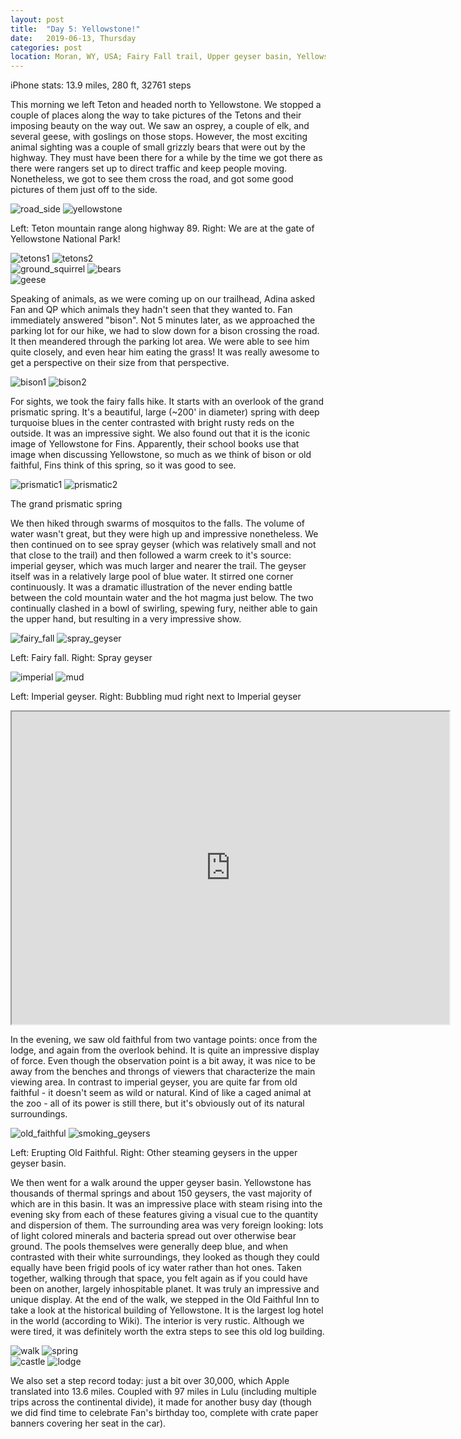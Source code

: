 ```yaml
---
layout: post
title:  "Day 5: Yellowstone!"
date:   2019-06-13, Thursday
categories: post
location: Moran, WY, USA; Fairy Fall trail, Upper geyser basin, Yellowstone National Park, WY, USA
---
```


iPhone stats: 13.9 miles, 280 ft, 32761 steps

This morning we left Teton and headed north to Yellowstone. We stopped a couple of places along the way to take pictures of the Tetons and their imposing beauty on the way out. We saw an osprey, a couple of elk, and several geese, with goslings on those stops. However, the most exciting animal sighting was a couple of small grizzly bears that were out by the highway. They must have been there for a while by the time we got there as there were rangers set up to direct traffic and keep people moving. Nonetheless, we got to see them cross the road, and got some good pictures of them just off to the side.

<div class="post-image post-image--split">
    <img src="https://lh3.googleusercontent.com/eHHf0X9SdToiribaoxZVMYsqtBrM0kYOM9PyPyMIrgW3YcCq5CdPsYWpIro8Qer_NQmOttWb0617GWuZzXAtYUWizqiEMrO0InDI90kiH3JvexAgmbGaTKvjjpbEGR00OoxJN4ntzVM9PcwwaQMBheMeYrqF7rmn3W2TmzTUukDvlbSBJiKRdUlrAiohKcYxLRbHWFz1ai0ajDGhNhGmLm_XX3j-JfTIBFEcToJiKynmLlW6ck6S8i2bRLPnNDlZTJI3tzixxLKHytmOHg78Bhet-rsh-0Xxt2pPd5nty0l62dkYkFE7XUxy_k70Vk5YHnhOGl-0WtIrImQS_yo_BfppBJfYW959IMZXRMCYbBFytxkS8kmnW2gtGmW_oy5YlRZhy87pfI70RAUwoEtJPwR7_rO8MV1KIHXZtWBj8K_9YoSL5Cju2-_qlwjHMM-y8kvXf84VbdQU86d6siwEyrkKyM_6jV8y8VlwBbie55Fb_jlXCZZ_3-gkXDkLUC4lZqyr1mkM-LkU-HKbG15AkKcfHNw0TlItcC9WWy1pTfUTW47rZSpM2Y0BmkhvJrSS0NIuduPR8sHhYtIcKbhJSMgjT0gS-6NahhZS0WKSY-kJMOQQgYhTvFvvb-DULd0vzIdwPwPVI5DJBN3N8RurWscp4IVLGisnU4G4uha76g4g-zUXsNEpTA1iW-zgkjCa0N9rUXnWsX5dguWA-QUf04lvDA=w1878-h1408-no" alt="road_side" />
    <img src="https://lh3.googleusercontent.com/OMmZntI-44pfQHHZE9FTIbZx6BFm2F1dLmxU05IDHeLvxWfeqRQtU2hZhqZsBXtyNDFFuyPeBCRhIrshYW3DYqoJHpi-IAy4Aq1VfzJHvoW_I5tGImFFuqAsCnRqduGC7CFIJco0nf1P78MW1J8wPx2WrHlO725rBS5lgPiIQtdyU4fsfEpAbGwD8f7tWG3dHVt3bc3bGQ4DhVXFdoigKB85uFc6u5QUfqhRUxC-VfVMI7AYP_Vb9kxUAGlY4-ogz07-b0h-zQLQW-T3NmPorWdb7_hFJ6EpMZDxWf6JXEz9Dq5OLZVH97QnfIzB-rJJlKm8qCQfNDihfWHThEmB8BMBPea4nDw29RQ3GlrqJJ0Pf_o5O8h7xs1OJcpAejovu_aoR8CaPp8RcTo-qieS6uoSb1_vqu1OoYDPPLEMe800KXnKOumHE-THJLFsjT2DXblI8eR8mHLnNgcWCdWbIejjIIXyt10En41LuXiyTZgndF5z_kGZQETtPrqnCdLwtK6YkSfDz4WRLNX5xSabQQolrVO-hNv54WE5WhZ2dAwVvzszs9CkTfvI4YKg0ynpJWrfCxxj0ZnCHpgW-_Hn56-A2iwyS3BtezoBtstIrqhgPznMc1Um5usJxZEm4omszEA-6hTf6pNENGldEdh1MBF8oK1Ae0NxK2a7y1mvl8OgTWJypN9AqukfpR7T-FLIHsHamvy6BIaUX9xC-TaDDb8m2g=w1878-h1408-no" alt="yellowstone" />
    <p class="post-image-caption"> Left: Teton mountain range along highway 89. Right: We are at the gate of Yellowstone National Park! </p>
</div>
<div class="post-image post-image--split">
    <img src="https://lh3.googleusercontent.com/GKwY9iwQ89SdaP3tq9cv6iwT5cesxlxywUMEaOBeg9vqEmRepa-eRleAg1wO6cuqp8py46q6pTDb3O20T2trvjAfpVgU1tlUfkg3S8MRhSDWfqYkfy1-_nA_va26V3rmP28ywUYBRonC0CTCo_DDyEJDW_OSkJOseC3CXxqf8mTdfQTofhO12YT4VTuZzv7HAtL5eJlHt3GK0_kQF5Dype-guYm4Z0Mjq86IKcwI1bahSKbiu_HbLrjnt-e2oxgLOoZKppAMoXM_kL-fcIcnxBb3rlD__-srIhr1YU7PaOf_ya6omqJlhGPxwE3Q71644Qwg56pLY1zhbo_Lkc1Bn_5vJgC5Nhn9UMC6C5M3EAahnHSThTgiKi14rWMl1oHHVn7L9dNy2Ii1A26om5gflNPsfnjLMPKcWmezugX2AHh4pSHj7U7EM_DN6cMGN3kEJSrLi7o7Kjv2u7Iy0MX9kw33B_IN-byAL2Xr-2_U01Wao3vK0hKVz8IgBhqlW6Vs0MUQN4mIRdXZmRS662bp8u1nFFWW1y4wmkg--zoyAArKNzQGZbrwwCVG4JmKoS50jMYDaRkd4LCg-2JxNof3p6aFkxudUn_eeoh27FIu6VqiKiFlLko-vfH9Dp3TEruCoFKz57vpvQygDenQ-T8RyeGLk2aifneiFNvb8vCE_tgFHCuJo3xhcJo8WLB4VmAjottoVKUJQTpvX_dUogfjS-pHNQ=w2114-h1408-no" alt="tetons1" />
    <img src="https://lh3.googleusercontent.com/9r5p2KFfJ8MhayyVFJDqueByJpnHZUPJ7QYvb0Z6CitfRBXaOHfR1z0y0__c0qKg9LVvo9b8Fc0u_Blw4_3KGqVC5jzNYjwJCZpGCxH6wTT2YRu81jA265Stp2rGOGhM7NqV-2qhTKLnpj42MoR5NF4mXadvt-L5VQaIRp7E6j98ZZyyN2g9sxZOslbKF0y9ilFdrbE6pci2Bqj4G5oKQ_LEUwiwMyVt_2G9g7ko1HnryRP28hgZ5A99SaMZn3sITwH9l5H4i9-6ASg45pcStOLM5bskWlNpHXwAS9M1BHjLPHTMvdUDNIrJP_ATZvrX_62-RJP4V3XtWS-M6tPNvtSXky8NDrvzvFooxAUJiwGsH7WdYihQomlA1n8QHBrDuG5EDQIa7oEFdAJjblDz5qmGfPP6lWLXnkksyqkKNWOs9k6bmEnym39E9dwBynb3R_8_x1WOJihm41cYk5bhPp7rsKiyZMqqD6nLp0NS7OtLCXyEp2kOjhZO5WTO8TQmxDKzIVXmyhzMVMw9BQDMkT3uDDl1XdnNS7zuWxchslbFUGFStAEInOhIuV1FQ_TSdLsZBtrAKLW73DD089g7Yc_dS5JEN_U6gtruXAxzEeYof806zXKeqxQ7qUwSxpqrrvCZonxoW3PR9EvuXwFT35WgP-eTKEzsf1f5XAk-4jjxNA7kGHe3MQlh64ZIac63jvLnKxAmN1CdfDQJtbn90crkFA=w2114-h1408-no" alt="tetons2" />
</div>
<div class="post-image post-image--split">
    <img src="https://lh3.googleusercontent.com/eJUDvvscOp34t_SaspJ5RFG_iVVeDj7ubw0XaR_7GnChRGdDqUcPTnj_YuekoydWZs_SQnjX4hKHoXdrM-oG-FeREAm_euGrVcXW-21e2LtX-Z3orkwXqaMZYt8Wr8N8P_p1M43fUJxLvFIxCCjg-XX3f_gbuVKssAkZprmnuk5qFPVTuu9Zi1qApSbqhuQNJYdHHX9fS7ikMMQaFHT_hrWSFO8lDu_jFyUPY2lLjxFbqnAZ5O_FA8xiSeULoWM8b0wKixQcGfsM_hEIoInA260yCm6m7T86NWOAIhxWk2dqTAtDWDB5oI1mUMXvg6qA5UuiGgrmujWfNcQ3gkbQmFLcdJD-Wg8kxf0Get7qq98L7hY7pL-8HmLyelxp6ulwdAqL5nhLcr1Kho7brfulT9lUqUznmND-igM06uxp0W7jemny9t9uoj_ReuYBBj5ZAW6OLBPvt_-Hm8WHP4RUUsaZYM3GF3SJAE-ay6ZiVgJk05OwbQItv9FX8urRY0BNWF3WqFcqiLdzcvi78Sx_AHG42APaxcGPuTER9YGIL4bBOC0bS9GT-n0FRRTL2B9EIWRh5Nhmi7hZfqFYy5GTXsCxwNIavBJsoqNDL6TyGgg9_04Noh6KJKQP6SdQkzmXtR93VX4OuOR_9ybWUirIUKVR3xsXd9DYNQ87liz0wWhW5w4m84Lf2bGtTJ7T4y5yiR4ragl3OQqBRSaKyKL3ToUx_Q=w1924-h1408-no" alt="ground_squirrel" />
    <img src="https://lh3.googleusercontent.com/xF2HOP2Wi0zmxYQSyRz-gZaKMfvS4zVxEdUIDuSzH0XN1JhXnPJLujWUm3Z1qSghHrxgn_ryLEV5zbeVoh0B3GLkMhK0RTtqj2AY6mPiT-7v9NefvZpudjkpswt8OvAgaW9OhbX1M2cgYXPAnVAo4KKj0voL3djeMNsdZdzhlo2BSysD3zcDxVSesn9JF-e1uz_tqUw9PGXVkmQk_tFq_N151YUGRetXAtJIO9GDugfAs8sUZam2CCjjSECv6XhR8ryfWfFcAY8G7NOP3H1b7xjCUZGA7a5xTbMtLbdO3g1bsvw011IzhRg3AnEBuZLL_TASySL3eISdVIq7AnC3XU_e_hXs1stUB5uMIwMFAsvjWrdilkWxPgvhMhgIokds5g0XGhAqNpp_NHid3zZlldZYPG46j5EDH-u-Ljyo4oK84qYcsKRzZ_RQz2CNg-SigwbP8qrSKArwQGYAOMGXZcWXNxuDYsLUGZCKOnYcL_O1rotJ8lckzwNIj-WnHT1fKmWemvcdUenwhnZ1-JPVEG2jArtRvOYiVYz6E7HP59YrnZE2QCuiSM36u5Qc4VR90ZpptgRjsZOEky1_KZObedrdlX7vthP00r4UB_uxQZNmaxp3p7jDZCabMFaM_KSgPNFbV3atIpxlm_y-i26p71mE1SeISOneNqf4_ZV2vThOZz4ututkn2o7LJWTRkTeXQYNM9_Dg4sh03HGh6pnpmIGBA=w2114-h1408-no" alt="bears" />
</div>
<div class="post-image">
    <img src="https://lh3.googleusercontent.com/QqRNICD7KOJwsO9YtCSO10UMq6vGpCT05QqGO92qtZx_KdbmkQUEdDKp36Fj7jJzen6ykhxHmLKthGQYU4IsMPsRI8zy28-csZKmByR1Qwq1CnyR-c9PKrJ0V7U2rZqQxqwHSlKzWten4QQhRfHZUKk4u5p9mnnIzgMYPQA30lLefRdEbTxPcgM0w3T_4UgtuXqVAZ1FPq1t-fYg4nQv5Xd6M8sh-F3Puu0hwRORQWnGBPsA21TQjWiyAi_RfpDqh742wkIHL_iXLE1uVPJb7BpHiOXYt3KmY76KE2C9ceiDfT9xUhpRJj33TVj-Y4fOTMHsBMEHloY5zm9vtQOaCE7oIisFrKRWAl2kh2wHIpMxm8vsxmxYJwj2uPu1YXEOfJTpU7TkHrMENmkFINnAhK6-rJpqI5huVamtayOPOvfaHkFysNBcHZb6h9ueMdYkWhaQeBCQmNC-ye1OX3HQebp8ZORKhCL3MEpD7cRcliKpPuxtlfrJM8Nnz5xDuFYxj59eEg49fHd_2mMVK3HftKdStdma7uIcR2uLYHLHolzLCezX9qDPD9kbCVSP4lI9MVV00tEGBf58DBy0w8aZ2gblY5syvB3hcAPCbHeceXaN_VRSZrerFb_4EgNHlrtYrkxOm1WdKHFFIy5bYF8Ae05ZXHWLjMCFAD16ZoF3WtW0Ewjp8miKHoThzgRYfGNisv7-3HgN9RpRY_pGrjxqEUBfIA=w2114-h1408-no" alt="geese" />
</div>

Speaking of animals, as we were coming up on our trailhead, Adina asked Fan and QP which animals they hadn't seen that they wanted to. Fan immediately answered "bison". Not 5 minutes later, as we approached the parking lot for our hike, we had to slow down for a bison crossing the road. It then meandered through the parking lot area. We were able to see him quite closely, and even hear him eating the grass! It was really awesome to get a perspective on their size from that perspective.

<div class="post-image post-image--split">
    <img src="https://lh3.googleusercontent.com/nGVq5V57dejfvB4xi2tMWK5uRMr-s2r2ReupxLC0m-GUTMchzPiUYZvBNS3tSaSGFhLqZ2Dv5hmnin8pp9SLaOh4AW8u10Ws3ZCJhydg9df96nlYIBzlDiB1MdIIBwxVIEb80W8aVwevghGKeEIAGs6fTAmEDubI83SpqTdki-qh7FKi-vui-AQPe8dSQubG-xZed0w3Ww2obuRw1DbVIfD1RVBt8EzmiuYTjXHvv0gi8mXxSleCL-em69uOaFGWYrlAWrsJ-uUcjLCNMk4Ux0gq4vm0rHmZwTUq8WuIbi6KZTrnttc2wiMjdSaEqDBqJFD0I_WLDWbB-L1quGptn8EMaKQev5xh81qaG-wswDtQdu9lcRuVLWXXRnd9QZCzlIEc4fKmGo8BhbHZ2kZjlKv4BkAsuckpseRd_r_X0LgpK4ppJ4oiyeFr7fV6myvkHZ11vIFvSgsNxUZuw9rfRPuu5hg8qwiQFBmyaGhlSUFm1Z8q4k4tCJimojBA-MSiFM-RP2zylOyyUOFlbk6GH3u1c45Rm_IDteOHAM8D5tn-iFpGGSYm_ZJ6mgwYZKiPkCKFX4reAw9JLy2ImEJBP75YCwYjVW0aW8DpX3kZB3bz6GNPT4T6AEDrAcbiJEdpWFMWoKsUGwFRzfX0jicq59b75o-_Xu66NCMz8plNV6_tmso50sb1ZEnFDvQfBGKFflTapkF9di9RH-o1Rgpubp5U9A=w1878-h1408-no" alt="bison1" />
    <img src="https://lh3.googleusercontent.com/APR-RVMgtxpVit-yNamiUVAMluhK9upUSkkXTKeYO8wUEkps-Ren47iUCH2ovSD-PY8TQNkTTftwNAjiVDpRgmNMBktLnao7NSgmUKFZuqdhMk41ubVrGFhmN0gl7Pu-05ZVCVkf7r9hTAn_jHl8pfA6iFDeFyqjPYXbkpiB8J1CszUj-j7Rk2_PZLMMeii3LpZB0J1P4BZgEnBQAenEPG9632Et88atK2gTpPRykuLVn9qJc0ta_Bwc86N3ckr7Eh_Lco4Q5QF-gObGa8KIWAo7jyMsxA95URk2zbrSYr354JYqWmtKP_6-1QALOUgBWHjPYU_Xrph0oerbJ-Y1hnkSqtFNDwzlEKtnrBeIT-__iY9WzRWrLY4_YxbEdvETYWIntiucLAzeOheqRO-OKGEFZs-RrTZ8LAugsINufCeUjTFryoUmZLpMeN2S8Gf7cKcih72DzCz-E-vIoPJTJaj-f-nVvgAdJxn4x2RoVMGdjOrTyAQyfwBAnXtfr-gVFOnWIYhJmkMcyAKAkMAr4AO6ja4_5CLP3y3EKlgJz-Yg6mRuW3DOe3W3dI7nuOfm9NUHCum9TrT4fcAxtY63jbssTuJQodlwVFNrlqtLQKnJ0g_m16OPrLuq_WQfwnF5pq-NrQksx6Kpha05TMrYrW9PClN09ALBWohmZVvDgYDrXyG49rBURdl4Z9fEAcfLVlEZ-4bRuMkrvlzLP1RWvAahog=w2114-h1408-no" alt="bison2" />
</div>
                     
For sights, we took the fairy falls hike. It starts with an overlook of the grand prismatic spring. It's a beautiful, large (~200' in diameter) spring with deep turquoise blues in the center contrasted with bright rusty reds on the outside. It was an impressive sight. We also found out that it is the iconic image of Yellowstone for Fins. Apparently, their school books use that image when discussing Yellowstone, so much as we think of bison or old faithful, Fins think of this spring, so it was good to see.

<div class="post-image post-image--split">
    <img src="https://lh3.googleusercontent.com/6-kWyIKNfZs5h9BhRkfincKWRAcvBxc9qFAgSKdKxWL6DTfC1fYv-c9WgIBm1Gh3IwLFdAtSzhS9e8pBuIL9wa7PrZ0lOxdyCjW8JwyFL7Jj3P8nea1iPMDl9Shs7zh3gWXoGWnRf5trGmMv5_c2ks3wO2Dls5SopW9C0mp-4ISpcYgrOZ_Y04pHCnS0Y25zGgNAOED7KJN-N7qv94abr928DdKHGRymwjDd1sBQmjw2wWhpKA2DAtfCaBMISdaUfIznekRoKlMB1IATSnEMI739EAWs7A-yLlPElXNc7nijlfTCJc9eC4aC24G8RLWP8BX4QqrRbZwmwHbg4FJxxU2Fn65R3QlOjuiajuPBSgyqoT3nt5Om6Aj_knOycRKngeswJr0gcYHCnY8jpzyboYon6j8E49F9AuoRFAekmb4FuaN3hc3H0a3pIFmkr4FLjAuMCJmsILZfmBJAa8bxe6pTKuvEyHPKvdEnU_t4UM-v2gZ1YnL5WrGKzsM86nNjZ89_Ps05Ipe1jcrWJh3ufHvBDoV1tYEw3AJYthQxiAM86j5PDKBjIzFB3lOoPLvngI0IXjuzJF4s5PVi48uNVDUrWQy4fAs1d8nQhFBk2CUKsG-nmXII_B-n7QnbFUG3H8cGlZlUcODNGdxbzx48iV17aREUxCQeGYLIJ4AFSE2ZTs7MTo5B84Zql3BZnJdjVyPgiOkkJsX85_hOC8WPmTFuSg=w2114-h1408-no" alt="prismatic1" />
    <img src="https://lh3.googleusercontent.com/61KDBDIlxCR-T0TGvznGNTJcBgsmP5Lx8H5N1u7Mz_LfmLSzADkSIfeVWVZE1tLYUOn4UFKnhfFNAegtRqXRIGolD5_d_lCwr08oRhi-V3RhZfS1AqMg1YCkYpdf3s9uG-ylVrTXvyB7eJT_sXrnmI2oyWU-W4jd46LDNlmR5c4etmhrW1lswe32eZ3Fh3HAtwpjHCRZy5MZ1kkWltSFlENCQUWnizhOKzYiBz1-NF7KoUXrzkqTaluIMFTkV3I8np-GoxFklIz3x9doS8sJdwyZOHy6QV4_AQqA2LgPIY_u0-QayIn2Kwho30WqEQLQDQL7MYJgkiGugafEhxA0q5q-ns7VOcKzHIY70rUQ82KVkXtTDtB5CsVkjo8CbnRn01bX4KYhAKmIEytaRYTnBtAvJ5cN17A-yjLXM9qqlq0zngjnp7atEEgQlwaKRUCgeUatY9CITm93jGH2y5RWSXGgNJArHxu1oUJFlWtqz6KDVNSKQ9MKL4Xmf614e72n-okDDuTuv4N-hcuO8ezFtF65IQHacOcn7MfkMDO-oE7pl9GoaWNlj9cBry9FnZ-XxHsZWaY4CTIqhU1MKjhmMAZKfhOaH8xZ9n5E_DtghhxFpJPE2TzgTvBtzwANAtbpZoQ3fV0FdfF-owpTRWwQwf6vSIAO0t3DznZzEOFaRcVgiZ-GoqEK_KZIojhYNXygfaVoZz3QiIemFDVmv_d36nYCnw=w1878-h1408-no" alt="prismatic2" />
    <p class="post-image-caption"> The grand prismatic spring </p>
</div>

We then hiked through swarms of mosquitos to the falls. The volume of water wasn't great, but they were high up and impressive nonetheless. We then continued on to see spray geyser (which was relatively small and not that close to the trail) and then followed a warm creek to it's source: imperial geyser, which was much larger and nearer the trail. The geyser itself was in a relatively large pool of blue water. It stirred one corner continuously. It was a dramatic illustration of the never ending battle between the cold mountain water and the hot magma just below. The two continually clashed in a bowl of swirling, spewing fury, neither able to gain the upper hand, but resulting in a very impressive show.

<div class="post-image post-image--split">
    <img src="https://lh3.googleusercontent.com/BzaOfc5Crh9BNRuuxhf6yOMHcJbbDVrR8cbHVKp2FHN15fPMd0D0pgabiF7x94TTsQpsV455Pe8t3qvie7E1TzKBPVa5N3HxaS_vSfq39I9Nz18ZGvby8zaNmswPsqqlSEIlc7AtpCMGnzzNnTntjHIX_spkdmZCKz6pfrdxZtEhCC0feRwENVXbLl02YcshzB6aaV9KOUCfuhj1mPws8F6pnuweI59EKdqw_jogCNH5jUyf3ry3p-lYfa9QlpZuWZa96NlKsrbGdzOoaktkF4OlKH2JpQ9Bq6WbgUSoF404TQ9tZIK09eVa21e8qnYfyRwIgvtwWm74gfQP15D02rUUhCz2RCmJw2e7G4zZw0iQjl8ah3X7Maytnq6XF43HNHL6Y0Ev2lhd9tEDKD3ps47Daz-3zxIoJD379qWzrUp-M7-AIQoV5JhQojae4P-spXjDWuSVsGYkt_9ZtOX99M193NWkFQfuWQOlDjnZAvwAXF5FqFaE3GO0TCUln_0CV7Zph0ysYz3JoCC3p91mddfh4B_DLe4UlFTxWLFaaGkMhl98-MfHKvFkHuSoc8wdBKSpxNPu268YZ_gRpYP1IHsKwDM_4Z23vIeWmPiY_1KqA1QFxYbdvtyREsPc5AKBgBdTfus7j8JaqAwHPRi_F1hHV7RWH7LMTwyLQYqUbHtW8dyciY5YTOUhjbze2loLNgV0Oaj0nSFQy6aIDfcmFarYJg=w940-h1408-no" alt="fairy_fall" />
    <img src="https://lh3.googleusercontent.com/q4eM4_78vYioHeMrsnxZyh3mbhoWWvOaJJyxVJmOhwUQGC6Us5txdjwnIqtv8M_vEB_eKOXGBzDRnNU_nlE_q8LUBhczyCDXrdnk6KhVIOiBknC2xQiUvY6FpQvFguFW8Z29LML_228xn6h84nQh-gMy163p5iM0E0vjGzAyax6qpf8byZ8Fn9cpNdfy05r07qqlKpjIr-E12leEMsQZqXU-3L7OS0hFN_znKzS9QABwdWEoeX9618NJ0d4QU5Z9mX3irS5Pf3loXJzGM7J_7zdUGi5LT9FVFiboJvshNliAkVIdyW_H2BKr02bUoJ945GSMeJBM3VdcJAXxOTv92JAD2qs-lyBzyVN4Hw8LCQW94IlOFyjoXb5JyPRp8KfWBxdN6WoTHDL2CuYl7aQFh29oOnLdemYoDE18IS7lAeUn5K_Zd6fhjg-hVYyQcG9hkpNiQJ19ropK58ppfDJ1KNdKbER_a8oRrCMZDloBS8Mj4W0qWbzX2YfBZg2Vlh91DHC2u7LjNLwYoFWscx61G0OrqHj2Ca9-hbsnZD4t9hYz-MQE6_az5DOhILj2DW9sqQywdJSNQ0pSZ6NH_K6zvdOZkkEVcJr72GTtiRW95Q6GOJoYwlfcuRsqt310R2t_SfilDuYvIbnFZpZZZHSHRp1WAjzUqjhbkkQov959GQQ7W8rROsnaUV4nBJTt19aRd_9CcGZF0H-kkDyFTGsrgYe18Q=w940-h1408-no" alt="spray_geyser" />
    <p class="post-image-caption"> Left: Fairy fall. Right: Spray geyser </p>
</div>
<div class="post-image post-image--split">
    <img src="https://lh3.googleusercontent.com/_rvsaAy-Gk_12HuACL3Wk22eWNlbqS2AiMALecZCrcmbxoREyGlvbKW4nfwdQy2-OTdrHuhQCLPDQpS0FZ0WiLvobiyqHBqPAX7q3SNngVeZP5WKhcTvEabeNvmRFniRKKsELRbl-otEcqDl8dGYB0HZ3ci0fw60RO29Chu4LUYf5CtJdin8zpE7dbKsJcYeR2_19-IvWqQiB4bhrzNxeMcpUjnEDUyoAguyg6_dJRfqYcTborIIog3zdIPAzIZ_DabgFJ6Mw1jOx7U0rjEUkp823pM9fZtxRhHsi4oFnfGGPPNOEZ8kDCB0gjHyJRz0gBljB12ymmYtmw8lJYcn4boMQvOzUV0ZNyGSS5fzyI-jm4dYCcAvDqPVjoZlbBGW71-b5C3J6s1f2Q-OtSi5v7WSvOKXrDsDhTbmsNV9tfvX85cEnHS7htPOpvZEyEwk0dbTJjlEGkoAG547z5BvflMZUEEdHNfXY0HrG_BIfbpQ5RMMoOB089PDih4c6fXYoSTWOvoqF_b6lLmlnVJcrkxKDMk6aeR6F3RUqVUzkq7sxCwlKL633sBdx7Bnoag8599wu5r7__AEJpdd5WNZhmreqRPWCTCFgP-HQ9bP5qP-lqE0cntxW_KYxwMCb8SX0Pbs_1XOQgyvtr9r1IGQKGk8UGtMPUlU9XGZWZlYBzNCmqET34s6vHoss3VercioREs8ROLz1hXrKWIOvirmkX-zMQ=w2114-h1408-no" alt="imperial" />
  <img src="https://lh3.googleusercontent.com/XhI2S-wzze7Q54p6b2xGXZrJMaMcnL7t1fPJP6z6WKIoQKhCuTCK8nMdieXNJyO43nrT5-77_7Jb8vs5mbgcXV5jMV551WsDyCq4PycRvElwMMAweojjoz_f-vPQqX-Mi_RldteLN1RHIhrEeEN25hGSZ-ZLS7i0nvSe5QP-ux1E8gM0LRfQE2HYjtH8mogC2UL46CIzhZEDxhzXxLNWv9cQYvwz-_1h7Yi5ZEFYt8Tm-bpiQ_3T6NRGkoCcv0H2XgJKAWpjbdypXYqsCphZ6YFPcCQlYc9tGJEII_fyXl46EpSWJM_kWsgYRpPZ6_4pNTCbyrYGHFpbswWtsYuFn_n21VBF8f5KG6oZIcFbihGN5DG6Ag0_sDc4HNjfD46-ex5TOcWNYbLUyoCDx3eakN0CsnXY2N7XNDe3WiCoGtOt4ZVVLQarWkzRoAZ3_GDkvCwP_es2On952MB1-fPUGzx0N94_1tCrOr5-RlxRQXB9pMMwuKwCCIQo_57mW-YO6-2oCiP7uIgmJnqD-B8-MNwyC2NeaLjskq43AtRGpQ3ziIOnJ4WsIuSUyIHxnGRsKSgEmUmCa4YUXYwueqD4FVP_YBFTeZ3WXJLcmNFPt8Khj0bytvEb4iu9oZejdKb8Og6TVHe2ysTRuhTUh4b3CV1plC8NpCjYFnJAlK4ntFLqJw648l6-p6_Bx-4G_NnxJ0lM1JpD2DZBIGOcsmI3SFpmhg=w2114-h1408-no" alt="mud" />
  <p class="post-image-caption"> Left: Imperial geyser. Right: Bubbling mud right next to Imperial geyser </p>
</div>
<div class="post-image">
  <iframe src="https://lh3.googleusercontent.com/ed34oOiHd96if2Mk0EZ3x7SkG3MgxqzeDe6S6EiatxREss1xwLm_rL2Ow5S3vzME7mNQ4Fr8qw13ZfMY4FArg0JBDdNBSzVx0i5Ok87AYVE5bEXQPo2HlchSOc27uhOLMKmshq97Z62jlLYNFixpoCgAiALjBgbp_ECl20EnhtRFytWPk7NaN5QyeM1x9q7qJmEP6FSuCd-WeiuV4Z_EZK3K7nCXytaI2zBdYBwmdN9Wikuxlspir6OtAO_zBu3gNO59QXYZukf_JL-R6yPFPfL46lI90cGW3YgbAl0EwJCv0FGJd_ctMIJaFVfjNj_0RYDZCC0S1zHBPOdrW8hAy4sEd51f18FSu3XEYDSN4VtshN8VIgeWDdLuUnphA9WO4dD54M1NQ4cXvJf5f5IVmDeyeAeM9XiwxdxIEC687TvwkFpCj6fHIjMUW45oBgXu2YTnGCGUKl7ZgbV-zq98Dx46kx8i1kh0o0U_sK8dAvUB5_cjQWcIXf1pscWPCJOOAAnS_yl5pnyhMdNkqMcMar0N2CeLurJexlMHYve1TIWHXRr7YoEZ6lMfMApbVlH8nNsPr7s_AVBAIafN-rTyzjFqVhvTAX_RV_xh8TIfxep2rFUCbb_XdYn_L-0tz5XbvoxuZOfNPbg3kQF9nUOcwmiu9zIiodQ7PybHMpIXElvYbau38dKs8svnXcN5STtqN8MQBvXjExE7-8VqOlmyrq6T=m18?cpn=a5IgMx-2efTvFNqj&c=WEB_EMBEDDED_PLAYER&cver=20190627" width="700" height="500" controls preload></iframe>
</div>        
          
In the evening, we saw old faithful from two vantage points: once from the lodge, and again from the overlook behind. It is quite an impressive display of force. Even though the observation point is a bit away, it was nice to be away from the benches and throngs of viewers that characterize the main viewing area. In contrast to imperial geyser, you are quite far from old faithful - it doesn't seem as wild or natural. Kind of like a caged animal at the zoo - all of its power is still there, but it's obviously out of its natural surroundings.

<div class="post-image post-image--split">
    <img src="https://lh3.googleusercontent.com/xm1O7p0krdAdeLEpPVaZ6M_7YriXNPHZtqwOpHDlxkzPWVDgu13x0tMl1mz6yMOhxqML1XyJbZd2nZ5TsBN2m6wZXPShIM6zYor162hkx2-xujulDUHMZk87RVviprHL_Mnvnci0gIvrgXyC4mU9dJa4lkO5SQChYs25lozxd75IfOFIKJmDqGXKGwB9uf52Dr-B-dWoYVcjmKMNdSboYjFUyakMLrYpjr1kAqT4ZsVl-bpVoB01ERAGPZ3hr71deKTBdIPOyJEFGDFxYjgG9Wn4UshYzlAcBtccgfiLOCw5Egh5VEOCn-l1z-H8j5KSenJSL7HA-Sd-Yq8oLea49p-lym8UuAecW0-_hbZkurMwdhBNOnx4p8a3r9T4auWxuZbR2dmcFE2ETJLdvwZXnXXmXTlCbjTY6Xh5wMMjPfVi6Zj0ZebHKOx9dD8avIZYb8TTSRHMGFFx2OIaLiXYw4zggB84hHlqOIL_HG3nyoFXUOqKH3o8jhxPHbx9GW5S1XaoMEsoYLlr3bXdF7WokCzb_aDzhWExg58b5tYUYZFLjq9NYOyjt3paEQ5FNe6pZViEPt1-gFyWtYKhfCPrPQWEN4PhQ1kHRI_P51q6jbEXaxBW8azi_pYVFJUadIdNdp3MMoGt2tI176F2yoDHXlCFDFlWiEZxlw49L6SMgnk5XGZdoJllvNRdLZGyvy3WXZPGRFfmumOyRnDQdhiG1bYUQQ=w2114-h1408-no" alt="old_faithful" />
  <img src="https://lh3.googleusercontent.com/A5HSd3xPkCG00zSlZkiEAeteSBn39T444uJmxYo2TiKda6oAJ-NRhHqA10KFzL--ePeZFpbMfIMHsd02Kam2lxadXZDqNzuMJuJcj1vVO8HbYQEsi1j7Twvd633bLMqhYv3bORJIRqxvldO5koPZ3DrM1xEbZCDk7XPqQe_7Hi9rIkxlexSQtaAC_Pq6TpEv9O9MOMeSssDsGrK7KN3xcOBOrA4NcR9NecE_W5X8BUf_gyItNIGcA3cZKh-Chaei_z7Znp_qQNknrMvp3VWho_OB_JqAM-9DkAnuKL_tJKxiBLz1xI6VNFVLzNVplPpQay3R0KnpiYxesf2qZKXHND_ZwpoMSMmyQUTUuv6eRY6lLVcMB8Dkk7gSNsCYInJ-X95KZeK9budk4yw7wmJEeeu5K_7yFFfwg-zjRUdPtVp_3FEyvBWTDnqAxiWNhCx7B2ErH-YxOS3HdRw4EQXEWMj3Yh9ACMeyEbvP5vUlaAMtUlqkN9MXHUQrSweSuTFNR3MNWzQ-jQ0wx2LbVnyh8SjbFhiUTQV_QgC5YEN-LEqrA2LhAaQe88pukO76JKEIGcLO5IY2vvTI9YB2Kd0IGKFX8frICfbmZTlAFu34Ai2Cvo8XkRcOVEW8QUE8qi-HDD93gzXCbvWq34VGNsU12F_OjPwSNeJJzJhX8i4DV67NzQeS9NFjso45F1HZf3sWCI4RgAmBUJMoUXl3t6BKQPwbCg=w2114-h1408-no" alt="smoking_geysers" />
  <p class="post-image-caption"> Left: Erupting Old Faithful. Right: Other steaming geysers in the upper geyser basin. </p>
</div>

We then went for a walk around the upper geyser basin. Yellowstone has thousands of thermal springs and about 150 geysers, the vast majority of which are in this basin. It was an impressive place with steam rising into the evening sky from each of these features giving a visual cue to the quantity and dispersion of them. The surrounding area was very foreign looking: lots of light colored minerals and bacteria spread out over otherwise bear ground. The pools themselves were generally deep blue, and when contrasted with their white surroundings, they looked as though they could equally have been frigid pools of icy water rather than hot ones. Taken together, walking through that space, you felt again as if you could have been on another, largely inhospitable planet. It was truly an impressive and unique display. At the end of the walk, we stepped in the Old Faithful Inn to take a look at the historical building of Yellowstone. It is the largest log hotel in the world (according to Wiki). The interior is very rustic. Although we were tired, it was definitely worth the extra steps to see this old log building. 

<div class="post-image post-image--split">
    <img src="https://lh3.googleusercontent.com/a4FD5lSrYpqHt5-8TK6JnXCh_QnnF8lLeeSrFwXoIy19qnFeYCjY3Macx3DXaU3nF72hBl8CF4MbssEsl9dHvDISrb8u24xmsnz9d6wA6HnIyFTX86iSJYlI5NXLPyANmKiD0lv3Tg-y5HXM5T7eE_vhQBy0hKto--NJNCWACriPKT7LF78LN4HUWM9cWINogvW2r79-6Uki1g5k9wWbzwfLzpehFaaTfO60Lg83Z-XIoRqqBg_WX0fV62iRYlzbMDw1qbCjX5WfU7ZHLkrkS3uqtyWWFSiwUFxWKh6XPPIGMboYO98Gu8S78BemUBukXYfW-43DFxnpUcfSl95-aVNAWykUxJsSXkmqZfJg4vDdD57scQXKf20ynWQ4y82808QRkA6hR1L7baFhoUOMhWLhTKIukcGON915jk4pDhrn5vlPbrAv9d2n7fdN8bof-iO2u2IJSsyniOr8bAPDYqTAPvPrHm0at-Kx3LfVfZxko6DHvgY0F4vIxROf3qtYRoV8X_Hj6uqURo4Y28V18CoU6T18Kj8dO7kvLGQSAInGxDe9Jlg8uunkJH60XbAnF9jQg1vNeVZ3Ld2v2JFGLKiqm4bG-2csGQ1N7BRVxUV7BJc0k4X85tWYoOm8ykJP-0E5V2_u9Ozngv_s3ytBIaTZfTRwp6Lszed2orSkeoW3JkYJOKwwL6jJ_FgO6UL2f7dsmmfR5XmMwAKy-A1fY--61g=w1878-h1408-no" alt="walk" />
  <img src="https://lh3.googleusercontent.com/yWi87qZoUNS1EFOQAaHjOAdXxe7llX7WaTf9h1N47bZfEEe-Pj8X5SsIVmO4nPv_YlNmWvzV7nRGU5iHVg5FArqUSkYG6W_DhEML3-KLIf6N-HHKlM8Nz_McJYPmVhJmEE0GgEwuwA3olrdy4-e6fDhMN1wuNTLfntxoA3pAluvvj7Y2zp4-NGX2I6DzyaDWPkr1WzMAskLhWv2Qg43ZIDI1VZM73DlRQsxRi5wt09gwyZQuunc5Qkv6dkAk4Go__v03ZHApeg5j6RWrkEOsgc0dXzN-abrSjkL1HjgUM2qhKPEoZKpVeVylgwoNcd2ILZr_cCmoG8Q3U0x81W9tOMJ4Y5oeElBO7a7L8hWGPSFDLtHdHBakRgxKSgo6RCNrygL393ZLk2U-wTGcJ0A4w-Q876IDJKGTGXIabbIa7-ILSmIONZGAeZ2s7uyI3zf9IYvVlr6nIbBHHzCtK_j6NeAtSNr7R0rqC954K5j_oB7vLzqdCNrzpAdRgIiweP9EzM0oDPiMq2nEq4wVoTfysdQ-ehNSVeaD7O_rASMCOd6M5hf8UpeY83JIoe4GR4qPWeincVvHTYKVRSu662v65J6bJBCOjswRjFYwRJbGjMfkq9xiKex0hQG94IuWpaV_IxcLXPMYOuM5EFj5opxdZJzhuQ9iXDVYHWdIrYsKl1tDTUFoHMFoWqgB5AtxfzyFz0qYuHiK1MKynWZ_0cx8Cpynkg=w1878-h1408-no" alt="spring" />
</div>
<div class="post-image post-image--split">
    <img src="https://lh3.googleusercontent.com/jAimV-HEkuaPOtwJ49m-1YhcPGQqOOJVnRleB-Z_48IYDmCPElzGnBdxtEO1JEYiI6dg-tuSbpjL4_jgqKr-M455GhRLFRYieS2Uxv9QXNaJuE6_Jm_YHPqNoALiyhcdn-0aG6XD93ReFH4GnpSjaNsSboIaNJmteAQw3F6d_pfPjiyDMGkj-dWBm_qNOWXxGJJwfnnOB6gX0wgtpZwfjEM8D7QaEYrTMgNeLTZt1jCm6BGTInuRMQqVNkutztjrxrW4tKtz6YDF2Ro7v1sxRZIup5ocB4mpC1SsthFylXqv1CmfSXf73yD-NDzGnSyf7um2_baymSEUsMsz2Fcw5qU1g1I18OK7EReNjxTqAbMmXrbZwuOzuxGxiPebzaJcjelqeaPq5r29mi1QIOOVCEtK-Fx20o63hLAYePFmWVVZWWPkmv6XNth0_Gwyy0umSXbikqAC_Fe3sPNWIX8o0xy4yxS3EJhRhJfM6thYSsHV_jmjz38y3yIxq4k8b_lqf9DOaKfDdfQ5D_xXN567rE6SFux5kkgUPVrtGLjtXUabrjF2VRW-XXjwdzXfcx--3cdq0gl6KXsmddHl5NPjwkK0xslKNnddzqNG8joMKnBs75phXBOxpJB08d3RMYug3DfQ8iZLVh0iDCSB9JqQInPp1W_EVvEzZAFotFKSSnyCCHwrIS1OPkebVO9OReikhriqfo60WAeJEB3CdjEQE3OllQ=w1878-h1408-no" alt="castle" />
  <img src="https://lh3.googleusercontent.com/dTVo-PUl0eZxndWxPZ5euYir0RLxXtJbAn5LfdMkNgyAPf3UgJnKsiRJbOjYI9Ku4-5TdJpLvdvUBTBfaJA3h3l8uXIrAYHUq8B6ATfhBbDebeAsKoXvmkc_LfbolJXzHQQP54RFr373r3WAt_8wxXl_HBvQZhONe9ZkiCVODjAEiLgY-aYEgGfCLNMomJW9rBDbVB7cXJhDlrH1rtwj-KoVzN3Nq5uasvsfogAzUZHuWu8IaqcEdjY5E8SrTVhfra0LpZ4snLcsxHpJlYa9vmNNNUKdwm4gVPjs_jeFokf0DlqAsS4ojK6pQWg1zWsmL2Ms81symDVtY73gKemnSziTzwbO-RXDD2f0bFodBKeQVj2IlddsoT9wuQRtc5uSLp1pVprjpiFMTZ7jGmbpl7_wv50ysKElJyVoWdCqurf0Drkm7oWLZBpNLAHCaDAbaNszMTU9bhXoXgQbWH6rfMywvqpO4oOs04-NATO6YfdvQ4c4XjHucAUtPmALKiV59UevsYej_tVVvScmK5Q8mY8G-jPcyKuA89rTykY59iVuZQ8hYgkfZTMGVS2B8QscVCWJLAfkuGYQLEoSBtwz_pDGCqFSpJEgH4eAP_YTeo57-RP8K39L7KCeWOU5inL0MwTbzXN3SNAHhcoc1x-NbTVc53vrBzjZ8kWBI-xJ2McgtYFesTLDN1cJzpwjXUnWtuuVOu9hGg7ErlR7fot2X3RbUw=w1056-h1408-no" alt="lodge" />
</div>

We also set a step record today: just a bit over 30,000, which Apple translated into 13.6 miles. Coupled with 97 miles in Lulu (including multiple trips across the continental divide), it made for another busy day (though we did find time to celebrate Fan's birthday too, complete with crate paper banners covering her seat in the car).
